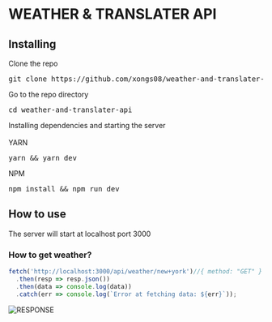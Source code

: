 # WEATHER & TRANSLATER API

## Installing
<summary><span>Clone the repo</span></summary>
<pre>git clone https://github.com/xongs08/weather-and-translater-api.git</pre>
<summary><span>Go to the repo directory</span></summary>
<pre>cd weather-and-translater-api</pre>
<summary><span>Installing dependencies and starting the server</span></summary>
<div>
  <br>
  YARN
  <pre>yarn && yarn dev</pre>
  NPM
  <pre>npm install && npm run dev</pre>
</div>

## How to use
The server will start at localhost port 3000
### How to get weather?
```js
fetch('http://localhost:3000/api/weather/new+york')//{ method: "GET" }
  .then(resp => resp.json())
  .then(data => console.log(data))
  .catch(err => console.log(`Error at fetching data: ${err}`));
```
<img alt="RESPONSE" src="https://i.imgur.com/no6dtqL.png">
